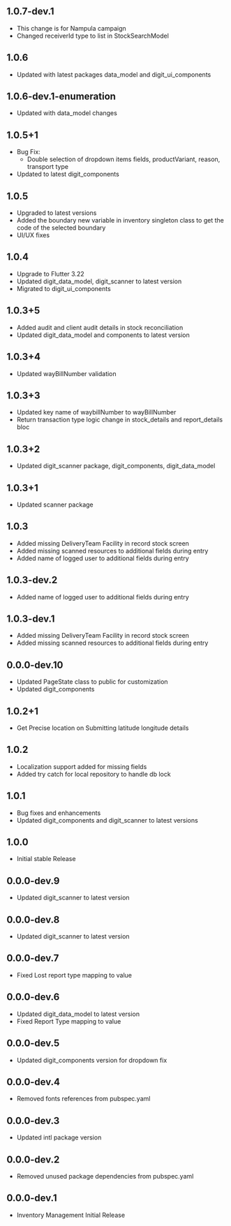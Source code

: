 ## 1.0.7-dev.1

* This change is for Nampula campaign
* Changed receiverId type to list in StockSearchModel

## 1.0.6

* Updated with latest packages data_model and digit_ui_components

## 1.0.6-dev.1-enumeration

* Updated with data_model changes

## 1.0.5+1

* Bug Fix:
    * Double selection of dropdown items fields, productVariant, reason, transport type
* Updated to latest digit_components

## 1.0.5

* Upgraded to latest versions
* Added the boundary new variable in inventory singleton class to get the code of the selected
  boundary
* UI/UX fixes

## 1.0.4

* Upgrade to Flutter 3.22
* Updated digit_data_model, digit_scanner to latest version
* Migrated to digit_ui_components

## 1.0.3+5

* Added audit and client audit details in stock reconciliation
* Updated digit_data_model and components to latest version

## 1.0.3+4

* Updated wayBillNumber validation

## 1.0.3+3

* Updated key name of waybillNumber to wayBillNumber
* Return transaction type logic change in stock_details and report_details bloc

## 1.0.3+2

* Updated digit_scanner package, digit_components, digit_data_model

## 1.0.3+1

* Updated scanner package

## 1.0.3

* Added missing DeliveryTeam Facility in record stock screen
* Added missing scanned resources to additional fields during entry
* Added name of logged user to additional fields during entry

## 1.0.3-dev.2

* Added name of logged user to additional fields during entry

## 1.0.3-dev.1

* Added missing DeliveryTeam Facility in record stock screen
* Added missing scanned resources to additional fields during entry

## 0.0.0-dev.10

* Updated PageState class to public for customization
* Updated digit_components

## 1.0.2+1

* Get Precise location on Submitting latitude longitude details

## 1.0.2

* Localization support added for missing fields
* Added try catch for local repository to handle db lock

## 1.0.1

* Bug fixes and enhancements
* Updated digit_components and digit_scanner to latest versions

## 1.0.0

* Initial stable Release

## 0.0.0-dev.9

* Updated digit_scanner to latest version

## 0.0.0-dev.8

* Updated digit_scanner to latest version

## 0.0.0-dev.7

* Fixed Lost report type mapping to value

## 0.0.0-dev.6

* Updated digit_data_model to latest version
* Fixed Report Type mapping to value

## 0.0.0-dev.5

* Updated digit_components version for dropdown fix

## 0.0.0-dev.4

* Removed fonts references from pubspec.yaml

## 0.0.0-dev.3

* Updated intl package version

## 0.0.0-dev.2

* Removed unused package dependencies from pubspec.yaml

## 0.0.0-dev.1

* Inventory Management Initial Release